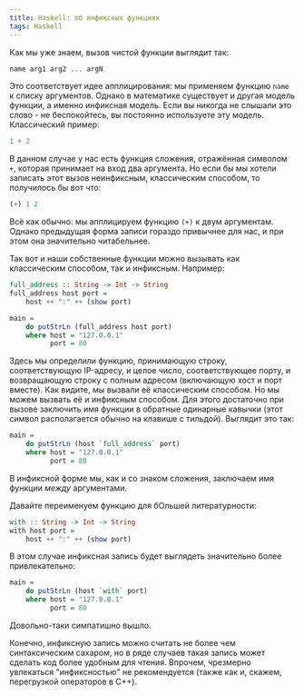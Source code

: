 ```yaml
---
title: Haskell: об инфиксных функциях
tags: Haskell
---
```


Как мы уже знаем, вызов чистой функции выглядит так:

```haskell
name arg1 arg2 ... argN
```

Это соответствует идее апплицирования: мы применяем функцию <code>name</code> к списку аргументов. Однако в математике существует и другая модель функции, а именно инфиксная модель. Если вы никогда не слышали это слово - не беспокойтесь, вы постоянно используете эту модель. Классический пример:

```haskell
1 + 2
```

В данном случае у нас есть функция сложения, отражённая символом <code>+</code>, которая принимает на вход два аргумента. Но если бы мы хотели записать этот вызов неинфиксным, классическим способом, то получилось бы вот что:

```haskell
(+) 1 2
```

Всё как обычно: мы апплицируем функцию <code>(+)</code> к двум аргументам. Однако предыдущая форма записи гораздо привычнее для нас, и при этом она значительно читабельнее.

Так вот и наши собственные функции можно вызывать как классическим способом, так и инфиксным. Например:

```haskell
full_address :: String -> Int -> String
full_address host port = 
    host ++ ":" ++ (show port)

main =
    do putStrLn (full_address host port)
    where host = "127.0.0.1"
          port = 80
```

Здесь мы определили функцию, принимающую строку, соответствующую IP-адресу, и целое число, соответствующее порту, и возвращающую строку с полным адресом (включающую хост и порт вместе). Как видите, мы вызвали её классическим способом. Но мы можем вызвать её и инфиксным способом. Для этого достаточно при вызове заключить имя функции в обратные одинарные кавычки (этот символ располагается обычно на клавише с тильдой). Выглядит это так:

```haskell
main =
    do putStrLn (host `full_address` port)
    where host = "127.0.0.1"
          port = 80
```

В инфиксной форме мы, как и со знаком сложения, заключаем имя функции *между* аргументами.

Давайте переименуем функцию для бОльшей литературности:

```haskell
with :: String -> Int -> String
with host port = 
    host ++ ":" ++ (show port)
```

В этом случае инфиксная запись будет выглядеть значительно более привлекательно:

```haskell
main =
    do putStrLn (host `with` port)
    where host = "127.0.0.1"
          port = 80
```

Довольно-таки симпатишно вышло. 

Конечно, инфиксную запись можно считать не более чем синтаксическим сахаром, но в ряде случаев такая запись может сделать код более удобным для чтения. Впрочем, чрезмерно увлекаться "инфиксностью" не рекомендуется (также как и, скажем, перегрузкой операторов в C++).

